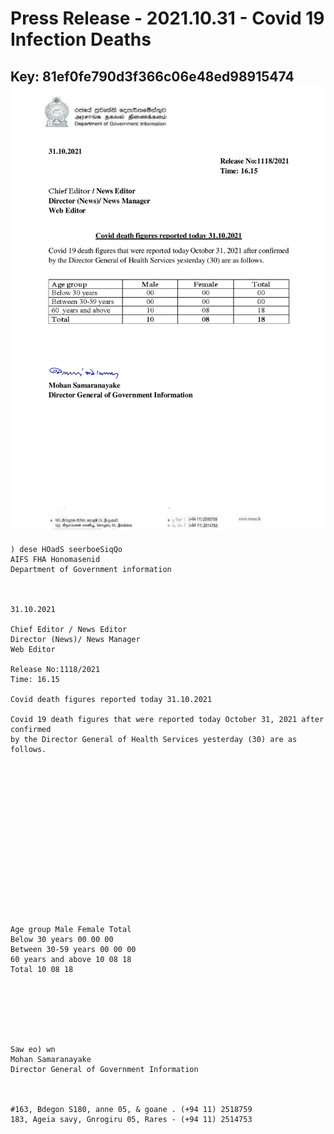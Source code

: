 # Press Release - 2021.10.31 - Covid 19 Infection Deaths 
Key: 81ef0fe790d3f366c06e48ed98915474 
![img](img/81ef0fe790d3f366c06e48ed98915474.jpg)
---
```
) dese HOadS seerboeSiqQo
AIFS FHA Honomasenid
Department of Government information

 

31.10.2021

Chief Editor / News Editor
Director (News)/ News Manager
Web Editor

Release No:1118/2021
Time: 16.15

Covid death figures reported today 31.10.2021

Covid 19 death figures that were reported today October 31, 2021 after confirmed
by the Director General of Health Services yesterday (30) are as follows.

 

 

 

 

 

 

 

 

Age group Male Female Total
Below 30 years 00 00 00
Between 30-59 years 00 00 00
60 years and above 10 08 18
Total 10 08 18

 

 

 

Saw eo) wn
Mohan Samaranayake
Director General of Government Information

 

#163, Bdegon S180, anne 05, & goane . (+94 11) 2518759
183, Ageia savy, Gnrogiru 05, Rares - (+94 11) 2514753

```
